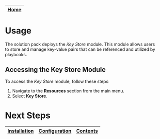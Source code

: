 [Home](../README.md) |
 | -------------------------------------------- |

# Usage

The solution pack deploys the *Key Store* module. This module allows users to store and manage key-value pairs that can be referenced and utilized by playbooks.

## Accessing the Key Store Module
To access the *Key Store* module, follow these steps:
1. Navigate to the **Resources** section from the main menu.
2. Select **Key Store**.

# Next Steps
| [Installation](./setup.md#installation) | [Configuration](./setup.md#configuration) | [Contents](./contents.md) |
| ----------------------------------------- | ------------------------------------------- | --------------------------- |
